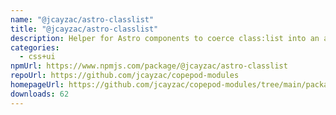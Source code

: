 ```yaml
---
name: "@jcayzac/astro-classlist"
title: "@jcayzac/astro-classlist"
description: Helper for Astro components to coerce class:list into an array of strings.
categories:
  - css+ui
npmUrl: https://www.npmjs.com/package/@jcayzac/astro-classlist
repoUrl: https://github.com/jcayzac/copepod-modules
homepageUrl: https://github.com/jcayzac/copepod-modules/tree/main/packages/astro-classlist#readme
downloads: 62
---
```

